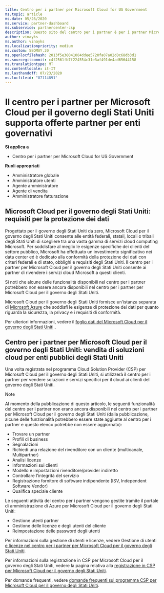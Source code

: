 ```yaml
---
title: Centro per i partner per Microsoft Cloud for US Government
ms.topic: article
ms.date: 05/26/2020
ms.service: partner-dashboard
ms.subservice: partnercenter-csp
description: Questo sito del centro per i partner è per i partner Microsoft che offrono soluzioni cloud Microsoft ai clienti che lavorano con agenzie governative nel Stati Uniti.
author: vinayks
ms.author: vinayks
ms.localizationpriority: medium
ms.custom: SEOMAY.20
ms.openlocfilehash: 2013f5e38041004ddee5720fa07a02d8c68db3d1
ms.sourcegitcommit: c4f2561fb7f224554c31e3af491de4ad65644158
ms.translationtype: MT
ms.contentlocale: it-IT
ms.lasthandoff: 07/23/2020
ms.locfileid: "87114891"
---
```

# <a name="partner-center-for-microsoft-cloud-for-us-government-supports-partner-offers-to-government-agencies"></a>Il centro per i partner per Microsoft Cloud per il governo degli Stati Uniti supporta offerte partner per enti governativi

**Si applica a**

- Centro per i partner per Microsoft Cloud for US Government

**Ruoli appropriati**

- Amministratore globale
- Amministratore utenti
- Agente amministratore
- Agente di vendita
- Amministratore fatturazione

## <a name="microsoft-cloud-for-us-government-meeting-data-protection-requirements"></a>Microsoft Cloud per il governo degli Stati Uniti: requisiti per la protezione dei dati

Progettato per il governo degli Stati Uniti da zero, Microsoft Cloud per il governo degli Stati Uniti consente alle entità federali, statali, locali o tribali degli Stati Uniti di scegliere tra una vasta gamma di servizi cloud computing Microsoft. Per soddisfare al meglio le esigenze specifiche dei clienti del settore pubblico, Microsoft ha effettuato un investimento significativo nei data center ed è dedicato alla conformità della protezione dei dati con criteri federali e di stato, obblighi e requisiti degli Stati Uniti. Il centro per i partner per Microsoft Cloud per il governo degli Stati Uniti consente ai partner di rivendere i servizi cloud Microsoft a questi clienti.

Si noti che alcune delle funzionalità disponibili nel centro per i partner potrebbero non essere ancora disponibili nel centro per i partner per Microsoft Cloud per il governo degli Stati Uniti.

Microsoft Cloud per il governo degli Stati Uniti fornisce un'istanza separata di [Microsoft Azure](https://azure.microsoft.com/overview/clouds/government/) che soddisfi le esigenze di protezione dei dati per quanto riguarda la sicurezza, la privacy e i requisiti di conformità. 

Per ulteriori informazioni, vedere il [foglio dati del Microsoft Cloud per il governo degli Stati Uniti](https://download.microsoft.com/download/C/9/C/C9CA3002-DFC4-4ADA-841F-DF42AEC042FB/Microsoft_Azure_Government_Datasheet_EN_US.PDF) .

## <a name="partner-center-for-microsoft-cloud-for-us-government-selling-cloud-solutions-to-us-government-entities"></a>Centro per i partner per Microsoft Cloud per il governo degli Stati Uniti: vendita di soluzioni cloud per enti pubblici degli Stati Uniti

Una volta registrata nel programma Cloud Solution Provider (CSP) per Microsoft Cloud per il governo degli Stati Uniti, si utilizzerà il centro per i partner per vendere soluzioni e servizi specifici per il cloud ai clienti del governo degli Stati Uniti. 

> [!NOTE]  
> Al momento della pubblicazione di questo articolo, le seguenti funzionalità del centro per i partner non erano ancora disponibili nel centro per i partner per Microsoft Cloud per il governo degli Stati Uniti (dalla pubblicazione, alcune delle funzionalità potrebbero essere state aggiunte al centro per i partner e questo elenco potrebbe non essere aggiornato):

- Trovare un partner
- Profili di business
- Segnalazioni
- Richiedi una relazione del rivenditore con un cliente (multicanale, Multipartner)
- Analisi licenze
- Informazioni sui clienti
- Modello e impostazioni rivenditore/provider indiretto
- Controllare l'integrità del servizio
- Registrazione fornitore di software indipendente (ISV, Independent Software Vendor)
- Qualifica speciale cliente

Le seguenti attività del centro per i partner vengono gestite tramite il portale di amministrazione di Azure per Microsoft Cloud per il governo degli Stati Uniti: 

- Gestione utenti partner
- Gestione delle licenze e degli utenti del cliente
- Reimpostazione delle password degli utenti

Per informazioni sulla gestione di utenti e licenze, vedere Gestione di utenti [e licenze nel centro per i partner per Microsoft Cloud per il governo degli Stati Uniti](user-management-in-partner-center-for-microsoft-us-govt-cloud.md).

Per informazioni sulla registrazione in CSP per Microsoft Cloud per il governo degli Stati Uniti, vedere la pagina relativa alla [registrazione in CSP per Microsoft Cloud per il governo degli Stati Uniti](enroll-in-csp-for-microsoft-us-govt-cloud.md).

Per domande frequenti, vedere [domande frequenti sul programma CSP per Microsoft Cloud per il governo degli Stati Uniti](faq-for-us-govt-cloud.md).
